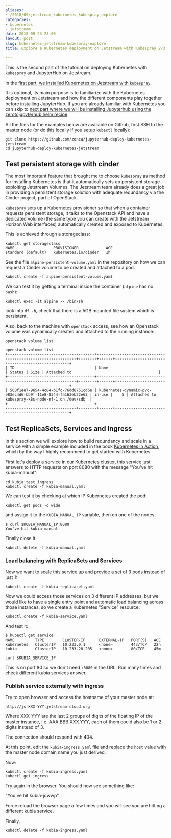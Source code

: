```yaml
---
aliases:
- /2018/09/jetstream_kubernetes_kubespray_explore
categories:
- kubernetes
- jetstream
date: 2018-09-23 23:00
layout: post
slug: kubernetes-jetstream-kubespray-explore
title: Explore a Kubernetes deployment on Jetstream with Kubespray 2/3

---
```


This is the second part of the tutorial on deploying Kubernetes with `kubespray` and JupyterHub
on Jetstream.

In the [first part, we installed Kubernetes on Jetstream with `kubespray`](https://zonca.github.io/2018/09/kubernetes-jetstream-kubespray.html).

It is optional, its main purpose is to familiarize with the Kubernetes deployment on Jetstream
and how the different components play together before installing JupyterHub.
If you are already familiar with Kubernetes you can skip to [next part where we will be installing
Jupyterhub using the zerotojupyterhub helm recipe](https://zonca.github.io/2018/09/kubernetes-jetstream-kubespray-jupyterhub.html).

All the files for the examples below are available on Github,
first SSH to the master node (or do this locally if you setup `kubectl` locally):

```
git clone https://github.com/zonca/jupyterhub-deploy-kubernetes-jetstream
cd jupyterhub-deploy-kubernetes-jetstream
```

## Test persistent storage with cinder

The most important feature that brought me to choose `kubespray` as method for installing Kubernetes
is that it automatically sets up persistent storage exploiting Jetstream Volumes.
The Jetstream team already does a great job in providing a persistent storage solution with adequate
redundancy via the Cinder project, part of OpenStack.

`kubespray` sets up a Kubernetes provisioner so that when a container requests persistent storage,
it talks to the Openstack API and have a dedicated volume (the same type you can create with the
Jetstream Horizon Web interfaces) automatically created and exposed to Kubernetes.

This is achieved through a storageclass:

```
kubectl get storageclass
NAME                 PROVISIONER            AGE
standard (default)   kubernetes.io/cinder   1h
```

See the file `alpine-persistent-volume.yaml` in the repository on how we can request a Cinder volume
to be created and attached to a pod.

```
kubectl create -f alpine-persistent-volume.yaml
```

We can test it by getting a terminal inside the container (`alpine` has no `bash`):

```
kubectl exec -it alpine -- /bin/sh
```

look into `df -h`, check that there is a 5GB mounted file system which is persistent.

Also, back to the machine with `openstack` access, see how an Openstack volume was dynamically created and attached to the running instance:

    openstack volume list


```
openstack volume list
+--------------------------------------+-------------------------------------------------------------+--------+------+--------------------------------------------------+
| ID                                   | Name                                                        | Status | Size | Attached to                                      |
+--------------------------------------+-------------------------------------------------------------+--------+------+--------------------------------------------------+
| 508f1ee7-9654-4c84-b1fc-76dd8751cd6e | kubernetes-dynamic-pvc-e83ec4d6-bb9f-11e8-8344-fa163eb22e63 | in-use |    5 | Attached to kubespray-k8s-node-nf-1 on /dev/sdb  |
+--------------------------------------+-------------------------------------------------------------+--------+------+--------------------------------------------------+
```

## Test ReplicaSets, Services and Ingress

In this section we will explore how to build redundancy and scale in a service with a
simple example included in the book [Kubernetes in Action](https://github.com/luksa/kubernetes-in-action/tree/master/Chapter02/kubia),
which by the way I highly recommend to get started with Kubernetes.

First let's deploy a service in our Kubernetes cluster,
this service just answers to HTTP requests on port 8080 with the message "You've hit kubia-manual":

    cd kubia_test_ingress
    kubectl create -f kubia-manual.yaml

We can test it by checking at which IP Kubernetes created the pod:

    kubectl get pods -o wide

and assign it to the `KUBIA_MANUAL_IP` variable, then on one of the nodes:

    $ curl $KUBIA_MANUAL_IP:8080
    You've hit kubia-manual

Finally close it:

    kubectl delete -f kubia-manual.yaml

### Load balancing with ReplicaSets and Services

Now we want to scale this service up and provide a set of 3 pods instead of just 1:

    kubectl create -f kubia-replicaset.yaml

Now we could access those services on 3 different IP addresses, but we would like to have
a single entry point and automatic load balancing across those instances, so we create
a Kubernetes "Service" resource:

    kubectl create -f kubia-service.yaml

And test it:

```
$ kubectl get service
NAME         TYPE        CLUSTER-IP      EXTERNAL-IP   PORT(S)   AGE
kubernetes   ClusterIP   10.233.0.1      <none>        443/TCP   22h
kubia        ClusterIP   10.233.28.205   <none>        80/TCP    45m
```

    curl $KUBIA_SERVICE_IP

This is on port 80 so we don't need `:8080` in the URL.
Run many times and check different kubia services answer.

### Publish service externally with ingress

Try to open browser and access the hostname of your master node at:

    http://js-XXX-YYY.jetstream-cloud.org

Where XXX-YYY are the last 2 groups of digits of the floating IP of the master instance,
i.e. AAA.BBB.XXX.YYY, each of them could also be 1 or 2 digits instead of 3.

The connection should respond with 404.

At this point, edit the `kubia-ingress.yaml` file and replace the `host` value with the master node domain name you just derived.

Now:

    kubectl create -f kubia-ingress.yaml
    kubectl get ingress

Try again in the browser. You should now see something like:

"You've hit kubia-jqwwp"

Force reload the browser page a few times and you will see you are hitting a different kubia service.

Finally,

    kubectl delete -f kubia-ingress.yaml

